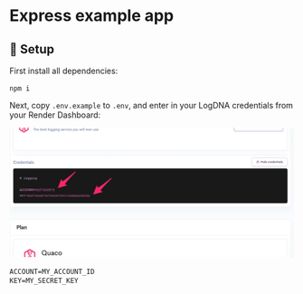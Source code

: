 # Express example app

## 🔧 Setup

First install all dependencies:

```
npm i
```

Next, copy `.env.example` to `.env`, and enter in your LogDNA credentials from your Render
Dashboard:

![Credentials from Render](./.github/render-logdna.png)

```env
ACCOUNT=MY_ACCOUNT_ID
KEY=MY_SECRET_KEY
```
